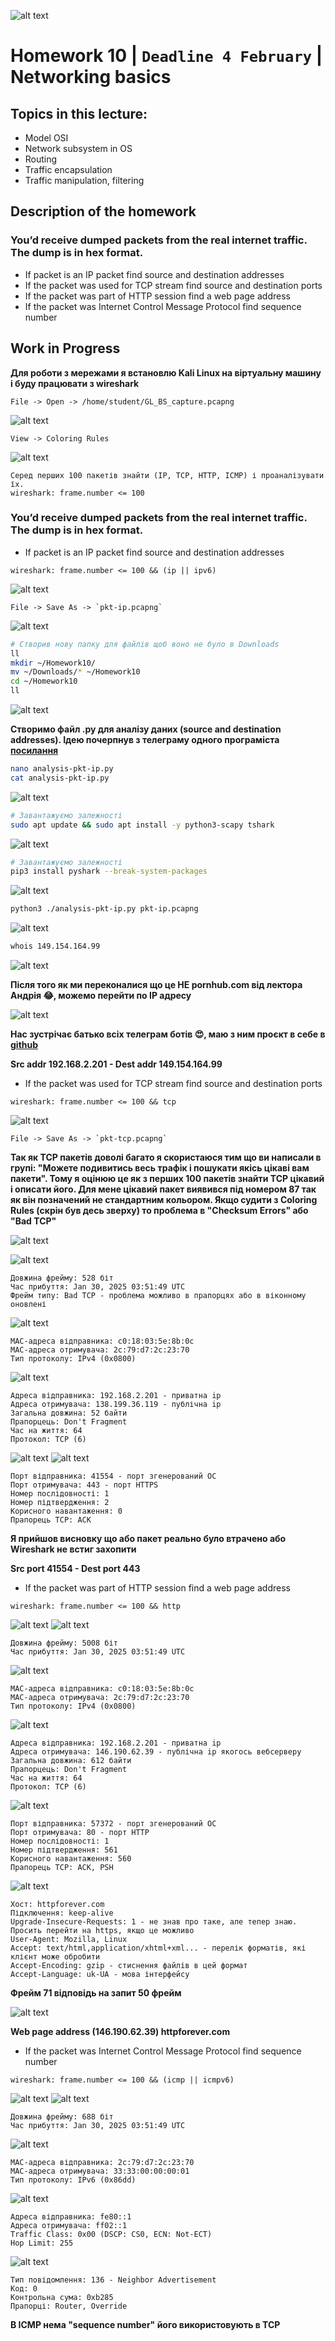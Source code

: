 ![alt text](screen/logo.png)
# Homework 10 | `Deadline 4 February` | Networking basics
## Topics in this lecture:
- Model OSI
- Network subsystem in OS
- Routing
- Traffic encapsulation
- Traffic manipulation, filtering

## Description of the homework
### You’d receive dumped packets from the real internet traffic. The dump is in hex format.
- If packet is an IP packet find source and destination addresses
- If the packet was used for TCP stream find source and destination ports
- If the packet was part of HTTP session find a web page address
- If the packet was Internet Control Message Protocol find sequence number

## Work in Progress
**Для роботи з мережами я встановлю Kali Linux на віртуальну машину і буду працювати з wireshark**
```
File -> Open -> /home/student/GL_BS_capture.pcapng
```
![alt text](screen/image.png)

```
View -> Coloring Rules
```

![alt text](screen/image-1.png)

```
Серед перших 100 пакетів знайти (IP, TCP, HTTP, ICMP) і проаналізувати їх.
wireshark: frame.number <= 100
```

### You’d receive dumped packets from the real internet traffic. The dump is in hex format.
- If packet is an IP packet find source and destination addresses

```
wireshark: frame.number <= 100 && (ip || ipv6)
```

![alt text](screen/image-2.png)

```
File -> Save As -> `pkt-ip.pcapng`
```

![alt text](screen/image-3.png)

``` Bash
# Створив нову папку для файлів щоб воно не було в Downloads
ll
mkdir ~/Homework10/
mv ~/Downloads/* ~/Homework10
cd ~/Homework10
ll
```

![alt text](screen/image-4.png)

**Створимо файл .py для аналізу даних (source and destination addresses). Ідею почерпнув з телеграму одного програміста [посилання](https://t.me/+Js93xt0NFmJiOWZi)**

``` Bash
nano analysis-pkt-ip.py
cat analysis-pkt-ip.py
```

![alt text](screen/image-5.png)

``` Bash
# Завантажуємо залежності
sudo apt update && sudo apt install -y python3-scapy tshark
```

![alt text](screen/image-6.png)

``` Bash
# Завантажуємо залежності 
pip3 install pyshark --break-system-packages
```

![alt text](screen/image-7.png)

``` Bash
python3 ./analysis-pkt-ip.py pkt-ip.pcapng
```

![alt text](screen/image-8.png)

``` Bash
whois 149.154.164.99
```

![alt text](screen/image-9.png)

**Після того як ми переконалися що це НЕ pornhub.com від лектора Андрія 😂, можемо перейти по IP адресу**

![alt text](screen/image-10.png)

**Нас зустрічає батько всіх телеграм ботів 😍, маю з ним проєкт в себе в [github](https://github.com/iPlugin/PROJ/tree/main/py_aiogram_linux)**

**Src addr 192.168.2.201 - Dest addr 149.154.164.99**

- If the packet was used for TCP stream find source and destination ports

```
wireshark: frame.number <= 100 && tcp
```

![alt text](screen/image-11.png)

```
File -> Save As -> `pkt-tcp.pcapng`
```

**Так як TCP пакетів доволі багато я скористаюся тим що ви написали в групі: "Можете подивитись весь трафік і пошукати якісь цікаві вам пакети". Тому я оцінюю це як з перших 100 пакетів знайти TCP цікавий і описати його. Для мене цікавий пакет виявився під номером 87 так як він позначений не стандартним кольором. Якщо судити з Coloring Rules (скрін був десь зверху) то проблема в "Checksum Errors" або "Bad TCP"**

![alt text](screen/image-12.png)

![alt text](screen/image-13.png)

```
Довжина фрейму: 528 біт
Час прибуття: Jan 30, 2025 03:51:49 UTC
Фрейм типу: Bad TCP - проблема можливо в прапорцях або в віконному оновлені
```

![alt text](screen/image-14.png)

```
MAC-адреса відправника: c0:18:03:5e:8b:0c
MAC-адреса отримувача: 2c:79:d7:2c:23:70
Тип протоколу: IPv4 (0x0800)
```

![alt text](screen/image-15.png)

```
Адреса відправника: 192.168.2.201 - приватна ip
Адреса отримувача: 138.199.36.119 - публічна ip
Загальна довжина: 52 байти
Прапорцець: Don't Fragment
Час на життя: 64
Протокол: TCP (6)
```

![alt text](screen/image-16.png)
![alt text](screen/image-17.png)

```
Порт відправника: 41554 - порт згенерований ОС
Порт отримувача: 443 - порт HTTPS
Номер послідовності: 1
Номер підтвердження: 2
Корисного навантаження: 0
Прапорець TCP: ACK
```

**Я прийшов висновку що або пакет реально було втрачено або Wireshark не встиг захопити**

**Src port 41554 - Dest port 443**

- If the packet was part of HTTP session find a web page address

```
wireshark: frame.number <= 100 && http
```

![alt text](screen/image-18.png)
![alt text](screen/image-19.png)

```
Довжина фрейму: 5008 біт
Час прибуття: Jan 30, 2025 03:51:49 UTC
```

![alt text](screen/image-20.png)

```
MAC-адреса відправника: c0:18:03:5e:8b:0c
MAC-адреса отримувача: 2c:79:d7:2c:23:70
Тип протоколу: IPv4 (0x0800)
```

![alt text](screen/image-21.png)

```
Адреса відправника: 192.168.2.201 - приватна ip
Адреса отримувача: 146.190.62.39 - публічна ip якогось вебсерверу
Загальна довжина: 612 байти
Прапорцець: Don't Fragment
Час на життя: 64
Протокол: TCP (6)
```

![alt text](screen/image-22.png)

```
Порт відправника: 57372 - порт згенерований ОС
Порт отримувача: 80 - порт HTTP
Номер послідовності: 1
Номер підтвердження: 561
Корисного навантаження: 560
Прапорець TCP: ACK, PSH
```

![alt text](screen/image-23.png)

```
Хост: httpforever.com
Підключення: keep-alive
Upgrade-Insecure-Requests: 1 - не знав про таке, але тепер знаю. Просить перейти на https, якщо це можливо
User-Agent: Mozilla, Linux
Accept: text/html,application/xhtml+xml... - перелік форматів, які клієнт може обробити
Accept-Encoding: gzip - стиснення файлів в цей формат
Accept-Language: uk-UA - мова інтерфейсу 
```

**Фрейм 71 відповідь на запит 50 фрейм**

![alt text](screen/image-24.png)

**Web page address (146.190.62.39) httpforever.com**


- If the packet was Internet Control Message Protocol find sequence number

```
wireshark: frame.number <= 100 && (icmp || icmpv6)
```

![alt text](screen/image-29.png)
![alt text](screen/image-25.png)

```
Довжина фрейму: 688 біт
Час прибуття: Jan 30, 2025 03:51:49 UTC
```

![alt text](screen/image-26.png)

```
MAC-адреса відправника: 2c:79:d7:2c:23:70
MAC-адреса отримувача: 33:33:00:00:00:01
Тип протоколу: IPv6 (0x86dd)
```

![alt text](screen/image-27.png)

```
Адреса відправника: fe80::1
Адреса отримувача: ff02::1
Traffic Class: 0x00 (DSCP: CS0, ECN: Not-ECT)
Hop Limit: 255 
```

![alt text](screen/image-28.png)

```
Тип повідомлення: 136 - Neighbor Advertisement
Код: 0
Контрольна сума: 0xb285
Прапорці: Router, Override
```

**В ICMP нема "sequence number" його використовують в TCP**